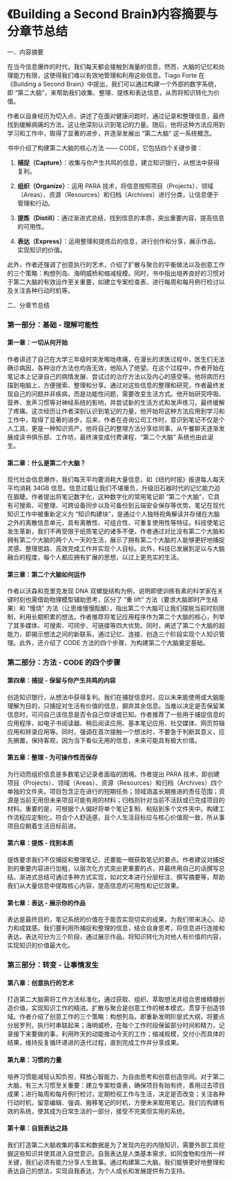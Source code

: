 # 《Building a Second Brain》内容摘要与分章节总结

一、内容摘要

在当今信息爆炸的时代，我们每天都会接触到海量的信息，然而，大脑的记忆和处理能力有限，这使得我们难以有效地管理和利用这些信息。Tiago Forte 在《Building a Second Brain》中提出，我们可以通过构建一个外部的数字系统，即 “第二大脑”，来帮助我们收集、整理、提炼和表达信息，从而将知识转化为价值。

作者以自身经历为切入点，讲述了在面对健康问题时，通过记录和整理信息，最终找到缓解病痛的方法，这让他深刻认识到笔记的力量。随后，他将这种方法应用到学习和工作中，取得了显著的进步，并逐渐发展出 “第二大脑” 这一系统概念。

书中介绍了构建第二大脑的核心方法 —— CODE，它包括四个关键步骤：

1.  **捕捉（Capture）**：收集与你产生共鸣的信息，建立知识银行，从想法中获得复利。

2.  **组织（Organize）**：运用 PARA 技术，将信息按照项目（Projects）、领域（Areas）、资源（Resources）和归档（Archives）进行分类，让信息便于管理和行动。

3.  **提炼（Distill）**：通过渐进式总结，找到信息的本质，突出重要内容，提高信息的可用性。

4.  **表达（Express）**：运用整理和提炼后的信息，进行创作和分享，展示作品，实现知识的价值。

此外，作者还强调了创意执行的艺术，介绍了扩散与聚合的平衡做法以及创意工作的三个策略：构想列岛、海明威桥和缩减规模。同时，书中指出培养良好的习惯对于第二大脑的有效运作至关重要，如建立专案检查表、进行每周和每月例行检讨以及关注各种行动时机等。

二、分章节总结

### 第一部分：基础 - 理解可能性

#### 第一章：一切从何开始

作者讲述了自己在大学三年级时突发喉咙疼痛，在漫长的求医过程中，医生们无法确诊病因，各种治疗方法也均告无效，他陷入了绝望。在这个过程中，作者开始在笔记本上记录自己的病情发展、尝试过的治疗方法以及内心的感受等。他将病历扫描到电脑上，方便搜索、整理和分享。通过对这些信息的整理和研究，作者最终发现自己的问题并非疾病，而是功能性问题，需要改变生活方式。他开始研究呼吸、营养、发声习惯等对神经系统的影响，并尝试新的生活方式和发声练习，最终缓解了疼痛。这次经历让作者深刻认识到笔记的力量，他开始将这种方法应用到学习和工作中，取得了显著的进步。后来，作者在咨询公司工作时，意识到笔记不仅是个人工具，更是一种知识资产。他将自己的整理方法分享给同事，从午餐聊天逐渐发展成读书俱乐部、工作坊，最终演变成付费课程，“第二个大脑” 系统也由此诞生。

#### 第二章：什么是第二个大脑？

现代社会信息爆炸，我们每天平均要消耗大量信息，如《纽约时报》报道每人每天平均消耗 34GB 信息。信息过载让我们不堪重负，升级旧石器时代的记忆能力迫在眉睫。作者提出将笔记数字化，这种数字化的常用笔记即 “第二个大脑”，它具有可搜索、可整理、可跨设备同步以及可备份到云端安全保存等优势。笔记在现代知识工作中被重新定义为 “知识构建块”，是通过个人独特视角解读并存储在大脑之外的离散信息单元，具有离散性、可组合性、可重复使用性等特征。科技使笔记发生革新，我们不再受限于纸质笔记的诸多不便。作者通过对比没有第二个大脑和拥有第二个大脑的两个人一天的生活，展示了拥有第二个大脑的人能够更好地捕捉灵感、整理思路、高效完成工作并实现个人目标。此外，科技已发展到足以与大脑融合的程度，每个人都应拥有扩展的思想，以过上更充实的生活。

#### 第三章：第二个大脑如何运作

作者以沃森和克里克发现 DNA 双螺旋结构为例，说明即使训练有素的科学家在关键时刻也需借助物理模型辅助思考，区分了 “重 lift” 方法（要求大脑即时产生结果）和 “慢烧” 方法（让思维慢慢酝酿），指出第二个大脑可让我们摆脱当前时刻限制，利用长期积累的想法。作者推荐将笔记应用程序作为第二个大脑的核心，列举了其多媒体、可搜索、可同步、可链接等四大优势。同时，阐述了第二个大脑的超能力，即揭示想法之间的新联系，通过记忆、连接、创造三个阶段实现个人知识管理。此外，还介绍了 CODE 方法的四个步骤，为构建第二个大脑奠定基础。

### 第二部分：方法 - CODE 的四个步骤

#### 第四章：捕捉 - 保留与你产生共鸣的内容

创造知识银行，从想法中获得复利。我们在捕捉信息时，应以未来能使用或大脑能理解为目的，只捕捉对生活有价值的信息，摒弃其余信息。当难以决定是否保留某信息时，可问自己该信息是否令自己惊讶或已知。作者推荐了一些用于捕捉信息的应用程序，如电子书阅读器、稍后阅读应用、基本笔记应用、社交媒体、网页剪辑应用和转录应用等。同时，强调在首次接触一个想法时，不要急于判断其意义，应先搁置，保持客观，因为当下看似无用的信息，未来可能具有极大价值。

#### 第五章：整理 - 为可操作性而保存

为行动而组织信息是多数笔记记录者面临的困境。作者提出 PARA 技术，即创建项目（Projects）、领域（Areas）、资源（Resources）和归档（Archives）四个单独的文件夹。项目包含正在进行的短期任务；领域涵盖长期推进的责任范围；资源是当前无用但未来项目可能有用的材料；归档则针对当前不活跃或已完成项目的材料。重要的是，可根据个人偏好将单个笔记复制、粘贴到多个文件夹中。构建工作流程应定制化，符合个人舒适感，且个人生活目标应与核心价值观一致，所从事项目应朝着生活目标前进。

#### 第六章：提炼 - 找到本质

提炼要求我们不仅捕捉和整理笔记，还要能一眼获取笔记的要点。作者建议对捕捉到的重要内容进行加粗，以层次化方式突出更重要的点，并最终用自己的话撰写总结。渐进式总结可通过多种方式实现，如对文本进行分层标注、撰写摘要等，帮助我们从大量信息中提取核心内容，提高信息的可用性和记忆效果。

#### 第七章：表达 - 展示你的作品

表达是最终目的，笔记系统的价值在于能否实现切实的成果，为我们带来决心、动力和成就感。我们要利用所捕捉和整理的信息，结合自身思考，将信息进行连接和表达。表达可分为三个阶段，通过展示作品，将知识转化为对他人有价值的内容，实现知识的价值最大化。

### 第三部分：转变 - 让事情发生

#### 第八章：创意执行的艺术

打造第二大脑需将工作方法标准化，通过获取、组织、萃取想法并组合思维精髓创造价值，实现知识工作的精进。扩散与聚合是创意工作的根本模式，贯穿于创造领域。作者介绍了创意工作的三个策略：构想列岛，即重新发明阶层式大纲，将要点分层罗列，执行时串联起来；海明威桥，在每个工作时段保留部分时间和精力，记录接下来要做的事，利用昨天的动能推动今天的工作；缩减规模，交付小而具体的结果，维持反复循环递进的迭代过程，直到完成工作并分享成果。

#### 第九章：习惯的力量

培养习惯能减轻认知负担，释放心智能力，为自由思考和创意创造空间。对于第二大脑，有三大习惯至关重要：建立专案检查表，确保项目有始有终，善用过去项目成果；进行每周和每月例行检讨，定期检视工作与生活，决定是否改变；关注各种行动时机，留意编辑、强调、搬移笔记的时机，方便未来取用笔记。我们应构建有效的系统，使其成为日常生活的一部分，接受不完美但实用的系统。

#### 第十章：自我表达之路

我们打造第二大脑收集的事实和数据是为了发现内在的内隐知识，需要外部工具挖掘这些知识并使其进入自觉意识。自我表达是人类基本需求，如同食物和住所一样关键，我们必须有能力分享人生故事。通过构建第二大脑，我们能够更好地整理和表达自己的想法，实现自我表达，为个人成长和发展提供有力支持。
